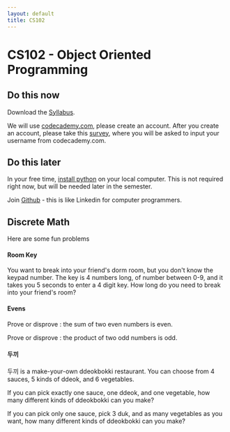```yaml
---
layout: default
title: CS102
---
```


# CS102 - Object Oriented Programming

## Do this now
Download the [Syllabus](/ggu/CS102.pdf).

We will use [codecademy.com](https://www.codecademy.com), please create an account.
After you create an account, please take this [survey](http://goo.gl/forms/ML0lixndSJ), where you will be asked to input your username from codecademy.com.

## Do this later

In your free time, [install python](https://www.python.org/downloads/) on your local computer.
This is not required right now, but will be needed later in the semester.

Join [Github](https://github.com/join) - this is like Linkedin for computer programmers.

## Discrete Math

Here are some fun problems

#### Room Key
You want to break into your friend's dorm room, but you don't know the keypad number.
The key is 4 numbers long, of number between 0-9, and it takes you 5 seconds to enter a 4 digit key.
How long do you need to break into your friend's room?

#### Evens
Prove or disprove : the sum of two even numbers is even.

Prove or disprove : the product of two odd numbers is odd.

#### 두끼
두끼 is a make-your-own ddeokbokki restaurant. You can choose from 4 sauces, 5 kinds of ddeok, and 6 vegetables.

If you can pick exactly one sauce, one ddeok, and one vegetable, how many different kinds of ddeokbokki can you make?

If you can pick only one sauce, pick 3 duk, and as many vegetables as you want, how many different kinds of ddeokbokki can you make?

